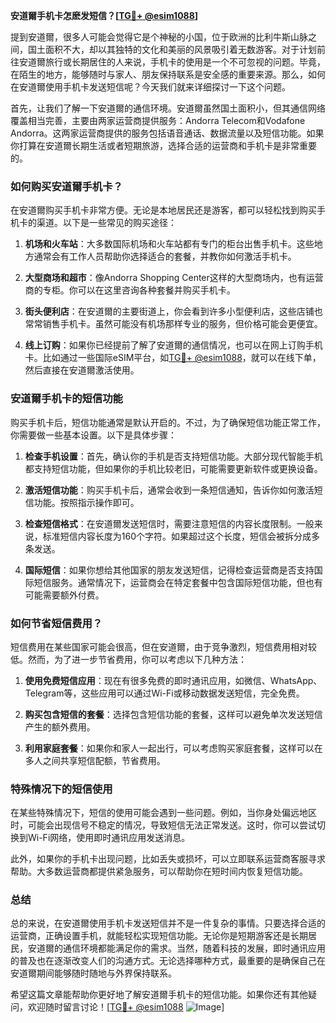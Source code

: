 **安道爾手机卡怎麽发短信？[[TG💪+ @esim1088](https://t.me/s/esim1088)]**

提到安道爾，很多人可能会觉得它是个神秘的小国，位于欧洲的比利牛斯山脉之间，国土面积不大，却以其独特的文化和美丽的风景吸引着无数游客。对于计划前往安道爾旅行或长期居住的人来说，手机卡的使用是一个不可忽视的问题。毕竟，在陌生的地方，能够随时与家人、朋友保持联系是安全感的重要来源。那么，如何在安道爾使用手机卡发送短信呢？今天我们就来详细探讨一下这个问题。

首先，让我们了解一下安道爾的通信环境。安道爾虽然国土面积小，但其通信网络覆盖相当完善，主要由两家运营商提供服务：Andorra Telecom和Vodafone Andorra。这两家运营商提供的服务包括语音通话、数据流量以及短信功能。如果你打算在安道爾长期生活或者短期旅游，选择合适的运营商和手机卡是非常重要的。

### 如何购买安道爾手机卡？

在安道爾购买手机卡非常方便。无论是本地居民还是游客，都可以轻松找到购买手机卡的渠道。以下是一些常见的购买途径：

1. **机场和火车站**：大多数国际机场和火车站都有专门的柜台出售手机卡。这些地方通常会有工作人员帮助你选择适合的套餐，并教你如何激活手机卡。
   
2. **大型商场和超市**：像Andorra Shopping Center这样的大型商场内，也有运营商的专柜。你可以在这里咨询各种套餐并购买手机卡。

3. **街头便利店**：在安道爾的主要街道上，你会看到许多小型便利店，这些店铺也常常销售手机卡。虽然可能没有机场那样专业的服务，但价格可能会更便宜。

4. **线上订购**：如果你已经提前了解了安道爾的通信情况，也可以在网上订购手机卡。比如通过一些国际eSIM平台，如[TG💪+ @esim1088](https://t.me/s/esim1088)，就可以在线下单，然后直接在安道爾激活使用。

### 安道爾手机卡的短信功能

购买手机卡后，短信功能通常是默认开启的。不过，为了确保短信功能正常工作，你需要做一些基本设置。以下是具体步骤：

1. **检查手机设置**：首先，确认你的手机是否支持短信功能。大部分现代智能手机都支持短信功能，但如果你的手机比较老旧，可能需要更新软件或更换设备。

2. **激活短信功能**：购买手机卡后，通常会收到一条短信通知，告诉你如何激活短信功能。按照指示操作即可。

3. **检查短信格式**：在安道爾发送短信时，需要注意短信的内容长度限制。一般来说，标准短信内容长度为160个字符。如果超过这个长度，短信会被拆分成多条发送。

4. **国际短信**：如果你想给其他国家的朋友发送短信，记得检查运营商是否支持国际短信服务。通常情况下，运营商会在特定套餐中包含国际短信功能，但也有可能需要额外付费。

### 如何节省短信费用？

短信费用在某些国家可能会很高，但在安道爾，由于竞争激烈，短信费用相对较低。然而，为了进一步节省费用，你可以考虑以下几种方法：

1. **使用免费短信应用**：现在有很多免费的即时通讯应用，如微信、WhatsApp、Telegram等，这些应用可以通过Wi-Fi或移动数据发送短信，完全免费。

2. **购买包含短信的套餐**：选择包含短信功能的套餐，这样可以避免单次发送短信产生的额外费用。

3. **利用家庭套餐**：如果你和家人一起出行，可以考虑购买家庭套餐，这样可以在多人之间共享短信配额，节省费用。

### 特殊情况下的短信使用

在某些特殊情况下，短信的使用可能会遇到一些问题。例如，当你身处偏远地区时，可能会出现信号不稳定的情况，导致短信无法正常发送。这时，你可以尝试切换到Wi-Fi网络，使用即时通讯应用发送消息。

此外，如果你的手机卡出现问题，比如丢失或损坏，可以立即联系运营商客服寻求帮助。大多数运营商都提供紧急服务，可以帮助你在短时间内恢复短信功能。

### 总结

总的来说，在安道爾使用手机卡发送短信并不是一件复杂的事情。只要选择合适的运营商，正确设置手机，就能轻松实现短信功能。无论你是短期游客还是长期居民，安道爾的通信环境都能满足你的需求。当然，随着科技的发展，即时通讯应用的普及也在逐渐改变人们的沟通方式。无论选择哪种方式，最重要的是确保自己在安道爾期间能够随时随地与外界保持联系。

希望这篇文章能帮助你更好地了解安道爾手机卡的短信功能。如果你还有其他疑问，欢迎随时留言讨论！[[TG💪+ @esim1088](https://t.me/s/esim1088) ![Image](https://i.postimg.cc/4NQfJmqS/Snipaste-2025-05-13-00-14-12.png)]